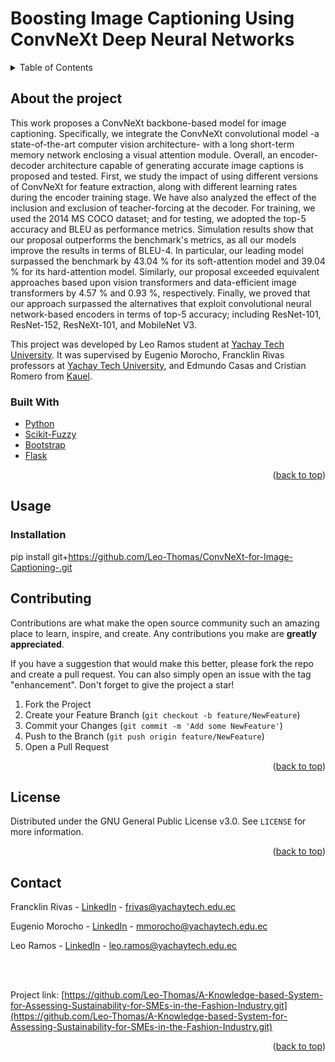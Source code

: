# Boosting Image Captioning Using ConvNeXt Deep Neural Networks

<details>
  <summary>Table of Contents</summary>
  <ol>
    <li>
      <a href="#about-the-project">About the project</a>
    </li>
    <li><a href="#usage">Usage</a>
    </li>
    <li><a href="#contributing">Contributing</a></li>
    <li><a href="#license">License</a></li>
    <li><a href="#contact">Contact</a></li>
  </ol>
</details>

<!-- ABOUT THE PROJECT -->
## About the project

This work proposes a ConvNeXt backbone-based model for image captioning. Specifically, we integrate the ConvNeXt convolutional model -a state-of-the-art computer vision architecture- with a long short-term memory network enclosing a visual attention module. Overall, an encoder-decoder architecture capable of generating accurate image captions is proposed and tested. First, we study the impact of using different versions of ConvNeXt for feature extraction, along with different learning rates during the encoder training stage. We have also analyzed the effect of the inclusion and exclusion of teacher-forcing at the decoder. For training, we used the 2014 MS COCO dataset; and for testing, we adopted the top-5 accuracy and BLEU as performance metrics. Simulation results show that our proposal outperforms the benchmark's metrics, as all our models improve the results in terms of BLEU-4. In particular, our leading model surpassed the benchmark by 43.04 % for its soft-attention model and 39.04 % for its hard-attention model. Similarly, our proposal exceeded equivalent approaches based upon vision transformers and data-efficient image transformers by 4.57 % and 0.93 %, respectively. Finally, we proved that our approach surpassed the alternatives that exploit convolutional neural network-based encoders in terms of top-5 accuracy; including ResNet-101, ResNet-152, ResNeXt-101, and MobileNet V3.

This project was developed by Leo Ramos student at [Yachay Tech University](https://www.yachaytech.edu.ec/en/). It was supervised by Eugenio Morocho, Francklin Rivas professors at [Yachay Tech University](https://www.yachaytech.edu.ec/en/), and Edmundo Casas and Cristian Romero from [Kauel](https://kauel.com/#).

### Built With
* [Python](https://www.python.org/)
* [Scikit-Fuzzy](https://pypi.org/project/scikit-fuzzy/)
* [Bootstrap](https://getbootstrap.com/)
* [Flask](https://flask.palletsprojects.com/en/2.2.x/)

<p align="right">(<a href="#top">back to top</a>)</p>

<!-- GETTING STARTED -->
## Usage

### Installation

pip install git+https://github.com/Leo-Thomas/ConvNeXt-for-Image-Captioning-.git

<!-- CONTRIBUTING -->
## Contributing

Contributions are what make the open source community such an amazing place to learn, inspire, and create. Any contributions you make are **greatly appreciated**.

If you have a suggestion that would make this better, please fork the repo and create a pull request. You can also simply open an issue with the tag "enhancement".
Don't forget to give the project a star!

1. Fork the Project
2. Create your Feature Branch (`git checkout -b feature/NewFeature`)
3. Commit your Changes (`git commit -m 'Add some NewFeature'`)
4. Push to the Branch (`git push origin feature/NewFeature`)
5. Open a Pull Request

<p align="right">(<a href="#top">back to top</a>)</p>



<!-- LICENSE -->
## License

Distributed under the GNU General Public License v3.0. See `LICENSE` for more information.

<p align="right">(<a href="#top">back to top</a>)</p>



<!-- CONTACT -->
## Contact

Francklin Rivas - [LinkedIn](https://www.linkedin.com/in/francklin-rivas-echeverria-514180144/) - frivas@yachaytech.edu.ec

Eugenio Morocho - [LinkedIn](https://www.linkedin.com/in/eugenio-morocho-cayamcela/) - mmorocho@yachaytech.edu.ec

Leo Ramos - [LinkedIn](https://www.linkedin.com/in/leo-thomas-ramos/) - leo.ramos@yachaytech.edu.ec

<br>
<br>

Project link: [https://github.com/Leo-Thomas/A-Knowledge-based-System-for-Assessing-Sustainability-for-SMEs-in-the-Fashion-Industry.git](https://github.com/Leo-Thomas/A-Knowledge-based-System-for-Assessing-Sustainability-for-SMEs-in-the-Fashion-Industry.git)

<p align="right">(<a href="#top">back to top</a>)</p>
